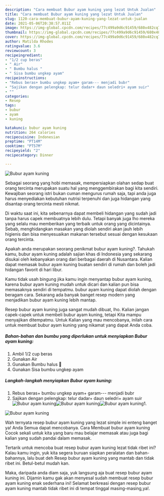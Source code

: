 ```yaml
---
description: "Cara membuat Bubur ayam kuning yang lezat Untuk Jualan"
title: "Cara membuat Bubur ayam kuning yang lezat Untuk Jualan"
slug: 1120-cara-membuat-bubur-ayam-kuning-yang-lezat-untuk-jualan
date: 2021-05-06T20:38:57.011Z
image: https://img-global.cpcdn.com/recipes/77c499a9d6c91459/680x482cq70/bubur-ayam-kuning-foto-resep-utama.jpg
thumbnail: https://img-global.cpcdn.com/recipes/77c499a9d6c91459/680x482cq70/bubur-ayam-kuning-foto-resep-utama.jpg
cover: https://img-global.cpcdn.com/recipes/77c499a9d6c91459/680x482cq70/bubur-ayam-kuning-foto-resep-utama.jpg
author: Matilda Rhodes
ratingvalue: 3.6
reviewcount: 3
recipeingredient:
- "1/2 cup beras"
- " Air"
- " Bumbu halus "
- " Sisa bumbu ungkep ayam"
recipeinstructions:
- "Rebus beras+ bumbu ungkep ayam+ garam--- menjadi bubr"
- "Sajikan dengan pelengkap: telur dadar+ daun seledri+ ayam suir"
- ""
categories:
- Resep
tags:
- bubur
- ayam
- kuning

katakunci: bubur ayam kuning 
nutrition: 264 calories
recipecuisine: Indonesian
preptime: "PT14M"
cooktime: "PT57M"
recipeyield: "2"
recipecategory: Dinner

---
```



![Bubur ayam kuning](https://img-global.cpcdn.com/recipes/77c499a9d6c91459/680x482cq70/bubur-ayam-kuning-foto-resep-utama.jpg)

Sebagai seorang yang hobi memasak, mempersiapkan olahan sedap buat orang tercinta merupakan suatu hal yang menggembirakan bagi kita sendiri. Kewajiban seorang istri bukan cuman mengurus rumah saja, tapi anda juga harus menyediakan kebutuhan nutrisi terpenuhi dan juga hidangan yang disantap orang tercinta mesti nikmat.

Di waktu  saat ini, kita sebenarnya dapat membeli hidangan yang sudah jadi tanpa harus capek membuatnya lebih dulu. Tetapi banyak juga lho mereka yang selalu mau memberikan yang terbaik untuk orang yang dicintainya. Sebab, menghidangkan masakan yang diolah sendiri akan jauh lebih higienis dan bisa menyesuaikan makanan tersebut sesuai dengan kesukaan orang tercinta. 



Apakah anda merupakan seorang penikmat bubur ayam kuning?. Tahukah kamu, bubur ayam kuning adalah sajian khas di Indonesia yang sekarang disukai oleh kebanyakan orang dari berbagai daerah di Nusantara. Kalian dapat memasak bubur ayam kuning buatan sendiri di rumah dan boleh jadi hidangan favorit di hari libur.

Kamu tidak usah bingung jika kamu ingin menyantap bubur ayam kuning, karena bubur ayam kuning mudah untuk dicari dan kalian pun bisa memasaknya sendiri di tempatmu. bubur ayam kuning dapat diolah dengan beragam cara. Sekarang ada banyak banget resep modern yang menjadikan bubur ayam kuning lebih mantap.

Resep bubur ayam kuning juga sangat mudah dibuat, lho. Kalian jangan capek-capek untuk membeli bubur ayam kuning, tetapi Kita mampu menyajikan ditempatmu. Untuk Kalian yang mau mencobanya, inilah cara untuk membuat bubur ayam kuning yang nikamat yang dapat Anda coba.

<!--inarticleads1-->

##### Bahan-bahan dan bumbu yang diperlukan untuk menyiapkan Bubur ayam kuning:

1. Ambil 1/2 cup beras
1. Gunakan  Air
1. Gunakan  Bumbu halus 🌿
1. Gunakan  Sisa bumbu ungkep ayam




<!--inarticleads2-->

##### Langkah-langkah menyiapkan Bubur ayam kuning:

1. Rebus beras+ bumbu ungkep ayam+ garam--- menjadi bubr
1. Sajikan dengan pelengkap: telur dadar+ daun seledri+ ayam suir
<img src="https://img-global.cpcdn.com/steps/1214955fbde9b6dc/160x128cq70/bubur-ayam-kuning-langkah-memasak-2-foto.jpg" alt="Bubur ayam kuning"><img src="https://img-global.cpcdn.com/steps/3ec2368e439c9b27/160x128cq70/bubur-ayam-kuning-langkah-memasak-2-foto.jpg" alt="Bubur ayam kuning"><img src="https://img-global.cpcdn.com/steps/d93f1090a79ebc42/160x128cq70/bubur-ayam-kuning-langkah-memasak-2-foto.jpg" alt="Bubur ayam kuning">1. 
<img src="https://img-global.cpcdn.com/steps/eabf510222c31118/160x128cq70/bubur-ayam-kuning-langkah-memasak-3-foto.jpg" alt="Bubur ayam kuning">



Wah ternyata resep bubur ayam kuning yang lezat simple ini enteng banget ya! Anda Semua dapat mencobanya. Cara Membuat bubur ayam kuning Cocok sekali untuk kita yang baru mau belajar memasak atau juga bagi kalian yang sudah pandai dalam memasak.

Tertarik untuk mencoba buat resep bubur ayam kuning lezat tidak ribet ini? Kalau kamu ingin, yuk kita segera buruan siapkan peralatan dan bahan-bahannya, lalu buat deh Resep bubur ayam kuning yang mantab dan tidak ribet ini. Betul-betul mudah kan. 

Maka, daripada anda diam saja, yuk langsung aja buat resep bubur ayam kuning ini. Dijamin kamu gak akan menyesal sudah membuat resep bubur ayam kuning enak sederhana ini! Selamat berkreasi dengan resep bubur ayam kuning mantab tidak ribet ini di tempat tinggal masing-masing,ya!.

